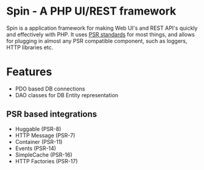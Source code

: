 # Spin - A PHP UI/REST framework

Spin is a application framework for making Web UI's and REST API's quickly and effectively with PHP. It uses [PSR standards](http://www.php-fig.org/psr/)
for most things, and allows for plugging in almost any PSR compatible component, such as loggers, HTTP libraries etc.

# Features
* PDO based DB connections
* DAO classes for DB Entity representation

## PSR based integrations
* Huggable (PSR-8)
* HTTP Message (PSR-7)
* Container (PSR-11)
* Events (PSR-14)
* SimpleCache (PSR-16)
* HTTP Factories (PSR-17)
